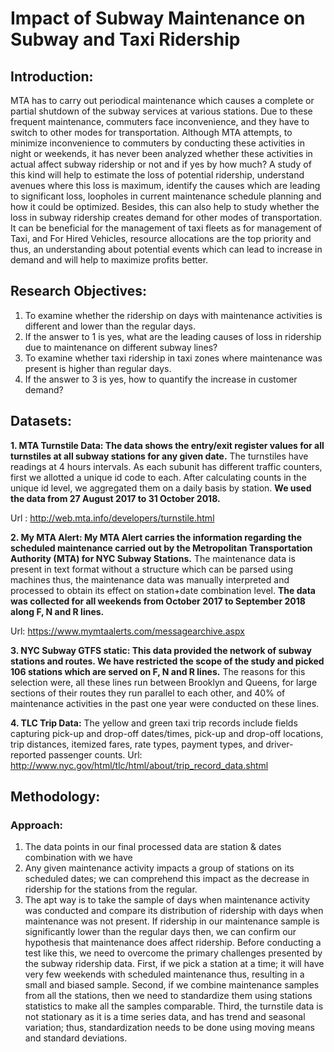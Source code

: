 # Impact of Subway Maintenance on Subway and Taxi Ridership

## Introduction:
MTA has to carry out periodical maintenance which causes a complete or partial shutdown of the subway services at various stations. Due to these frequent maintenance, commuters face inconvenience, and they have to switch to other modes for transportation. Although MTA attempts, to minimize inconvenience to commuters by conducting these activities in night or weekends, it has never been analyzed whether these activities in actual affect subway ridership or not and if yes by how much? A study of this kind will help to estimate the loss of potential ridership, understand avenues where this loss is maximum, identify the causes which are leading to significant loss, loopholes in current maintenance schedule planning and how it could be optimized. Besides, this can also help to study whether the loss in subway ridership creates demand for other modes of transportation. It can be beneficial for the management of taxi fleets as for management of Taxi, and For Hired Vehicles, resource allocations are the top priority and thus, an understanding about potential events which can lead to increase in demand and will help to maximize profits better.

## Research Objectives:
1. To examine whether the ridership on days with maintenance activities is different and lower than the regular days.
2. If the answer to 1 is yes, what are the leading causes of loss in ridership due to maintenance on different subway lines?
3. To examine whether taxi ridership in taxi zones where maintenance was present is higher than regular days.
4.  If the answer to 3 is yes, how to quantify the increase in customer demand?

## Datasets:
**1. MTA Turnstile Data: The data shows the entry/exit register values for all turnstiles at all subway stations for any given date.** The turnstiles have readings at 4 hours intervals. As each subunit has different traffic counters, first we allotted a unique id code to each. After calculating counts in the unique id level, we aggregated them on a daily basis by station.
**We used the data from 27 August 2017 to 31 October 2018.**

Url : http://web.mta.info/developers/turnstile.html
  
**2. My MTA Alert: My MTA Alert carries the information regarding the scheduled maintenance carried out by the Metropolitan Transportation Authority (MTA) for NYC Subway Stations.** The maintenance data is present in text format without a structure which can be parsed using machines thus, the maintenance data was manually interpreted and processed to obtain its effect on station+date combination level.
**The data was collected for all weekends from October 2017 to September 2018 along F, N and R lines.**

Url: https://www.mymtaalerts.com/messagearchive.aspx

**3. NYC Subway GTFS static: This data provided the network of subway stations and routes. We have restricted the scope of the study and picked 106 stations which are served on F, N and R lines.** The reasons for this selection were, all these lines run between Brooklyn and Queens, for large sections of their routes they run parallel to each other, and 40% of maintenance activities in the past one year were conducted on these lines.


**4. TLC Trip Data:** The yellow and green taxi trip records include fields capturing pick-up and drop-off dates/times, pick-up and drop-off  locations, trip distances, itemized fares, rate types, payment types, and driver-reported passenger counts.
Url: http://www.nyc.gov/html/tlc/html/about/trip_record_data.shtml

## Methodology:

### Approach:
1. The data points in our final processed data are station & dates combination with  we have
1. Any given maintenance activity impacts a group of stations on its scheduled dates; we can comprehend this impact as the decrease in ridership for the stations from the regular. 
2. The apt way is to take the sample of days when maintenance activity was conducted and compare its distribution of ridership with days when maintenance was not present. If ridership in our maintenance sample is significantly lower than the regular days then, we can confirm our hypothesis that maintenance does affect ridership. Before conducting a test like this, we need to overcome the primary challenges presented by the subway ridership data. First, if we pick a station at a time; it will have very few weekends with scheduled maintenance thus, resulting in a small and biased sample. Second, if we combine maintenance samples from all the stations, then we need to standardize them using stations statistics to make all the samples comparable. Third, the turnstile data is not stationary as it is a time series data, and has trend and seasonal variation; thus, standardization needs to be done using moving means and standard deviations.
